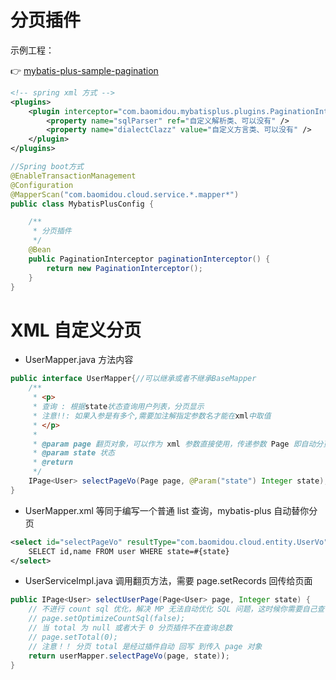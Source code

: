 # 分页插件

示例工程：

👉 [mybatis-plus-sample-pagination](https://gitee.com/baomidou/mybatis-plus-samples/tree/master/mybatis-plus-sample-pagination)


```xml
<!-- spring xml 方式 -->
<plugins>
    <plugin interceptor="com.baomidou.mybatisplus.plugins.PaginationInterceptor">
        <property name="sqlParser" ref="自定义解析类、可以没有" />
        <property name="dialectClazz" value="自定义方言类、可以没有" />
    </plugin>
</plugins>
```

```java
//Spring boot方式
@EnableTransactionManagement
@Configuration
@MapperScan("com.baomidou.cloud.service.*.mapper*")
public class MybatisPlusConfig {

    /**
     * 分页插件
     */
    @Bean
    public PaginationInterceptor paginationInterceptor() {
        return new PaginationInterceptor();
    }
}

```

# XML 自定义分页

- UserMapper.java 方法内容

```java
public interface UserMapper{//可以继承或者不继承BaseMapper
    /**
     * <p>
     * 查询 : 根据state状态查询用户列表，分页显示
     * 注意!!: 如果入参是有多个,需要加注解指定参数名才能在xml中取值
     * </p>
     *
     * @param page 翻页对象，可以作为 xml 参数直接使用，传递参数 Page 即自动分页,必须放在第一位
     * @param state 状态
     * @return
     */
    IPage<User> selectPageVo(Page page, @Param("state") Integer state);
}
```

- UserMapper.xml 等同于编写一个普通 list 查询，mybatis-plus 自动替你分页

```xml
<select id="selectPageVo" resultType="com.baomidou.cloud.entity.UserVo">
    SELECT id,name FROM user WHERE state=#{state}
</select>
```

- UserServiceImpl.java 调用翻页方法，需要 page.setRecords 回传给页面

```java
public IPage<User> selectUserPage(Page<User> page, Integer state) {
    // 不进行 count sql 优化，解决 MP 无法自动优化 SQL 问题，这时候你需要自己查询 count 部分
    // page.setOptimizeCountSql(false);
    // 当 total 为 null 或者大于 0 分页插件不在查询总数
    // page.setTotal(0);
    // 注意！！ 分页 total 是经过插件自动 回写 到传入 page 对象
    return userMapper.selectPageVo(page, state));
}
```

